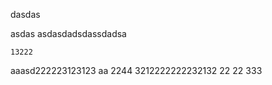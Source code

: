 dasdas

asdas
asdasdadsdassdadsa


    13222
aaasd222223123123
  aa    2244
3212222222232132
22
22
333
